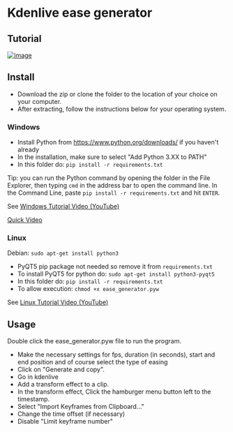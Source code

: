 # Kdenlive ease generator

## Tutorial
[![image](https://user-images.githubusercontent.com/95003834/232554753-3cdaf3b1-ccf3-4f2f-9245-c556973f1851.png)](https://youtu.be/1c1yGZ14XYo)

## Install
* Download the zip or clone the folder to the location of your choice on your computer.
* After extracting, follow the instructions below for your operating system.

### Windows

* Install Python from https://www.python.org/downloads/ if you haven't already
* In the installation, make sure to select "Add Python 3.XX to PATH"
* In this folder do: `pip install -r requirements.txt`

Tip: you can run the Python command by opening the folder in the File Explorer, then typing `cmd` in the address bar to open the command line.
In the Command Line, paste `pip install -r requirements.txt` and hit `ENTER`.

See [Windows Tutorial Video (YouTube)](https://youtu.be/-T2nPA9YXzk)

[Quick Video](https://i.imgur.com/vpQiKhF.mp4)

### Linux

Debian: `sudo apt-get install python3`

* PyQT5 pip package not needed so remove it from `requirements.txt`
* To install PyQT5 for python do: `sudo apt-get install python3-pyqt5`
* In this folder do: `pip install -r requirements.txt`
* To allow execution: `chmod +x ease_generator.pyw`

See [Linux Tutorial Video (YouTube)](https://youtu.be/1c1yGZ14XYo)

## Usage

Double click the ease_generator.pyw file to run the program.

* Make the necessary settings for fps, duration (in seconds), start and end position and of course select the type of easing
* Click on "Generate and copy".
* Go in kdenlive
* Add a transform effect to a clip.
* In the transform effect, Click the hamburger menu button left to the timestamp.
* Select "Import Keyframes from Clipboard..."
* Change the time offset (if necessary)
* Disable "Limit keyframe number"
